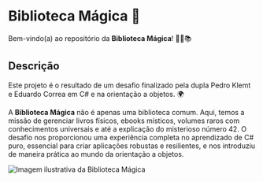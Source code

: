 # Biblioteca Mágica 🌟

Bem-vindo(a) ao repositório da **Biblioteca Mágica**! 🧙‍♂️📚

## Descrição

Este projeto é o resultado de um desafio finalizado pela dupla Pedro Klemt e Eduardo Correa em C# e na orientação a objetos. 🌍

A **Biblioteca Mágica** não é apenas uma biblioteca comum. Aqui, temos a missão de gerenciar livros físicos, ebooks místicos, volumes raros com conhecimentos universais e até a explicação do misterioso número 42. O desafio nos proporcionou uma experiência completa no aprendizado de C# puro, essencial para criar aplicações robustas e resilientes, e nos introduziu de maneira prática ao mundo da orientação a objetos.

![Imagem ilustrativa da Biblioteca Mágica](https://static.wikia.nocookie.net/fiction-battlefield/images/e/e6/Patolino_O_Mago.png/revision/latest?cb=20210715190923&path-prefix=pt-br "Imagem ilustrativa da Biblioteca Mágica")

